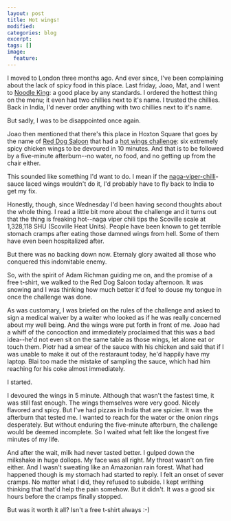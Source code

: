 ```yaml
---
layout: post
title: Hot wings!
modified:
categories: blog
excerpt:
tags: []
image:
  feature:
---
```

I moved to London three months ago. And ever since, I've been complaining about the lack of spicy food in this place. Last friday, Joao, Mat, and I went to [Noodle King](http://www.yelp.co.uk/biz/noodle-king-london-2): a good place by any standards. I ordered the hottest thing on the menu; it even had two chillies next to it's name. I trusted the chillies. Back in India, I'd never order anything with two chillies next to it's name.

But sadly, I was to be disappointed once again.

Joao then mentioned that there's this place in Hoxton Square that goes by the name of [Red Dog Saloon](http://www.reddogsaloon.co.uk) that had a [hot wings challenge](http://www.dailymail.co.uk/home/article-2225851/Could-handle-Naga-Viper-chilli-challenge-Chicken-dish-hot-restaurant-makes-diners-sign-waiver.html): six extremely spicy chicken wings to be devoured in 10 minutes. And that is to be followed by a five-minute afterburn--no water, no food, and no getting up from the chair either.

This sounded like something I'd want to do. I mean if the [naga-viper-chilli](http://en.wikipedia.org/wiki/Naga_Viper_pepper)-sauce laced wings wouldn't do it, I'd probably have to fly back to India to get my fix.

Honestly, though, since Wednesday I'd been having second thoughts about the whole thing. I read a little bit more about the challenge and it turns out that the thing is freaking hot--naga viper chili tips the Scoville scale at 1,328,118 SHU (Scoville Heat Units). People have been known to get terrible stomach cramps after eating those damned wings from hell. Some of them have even been hospitalized after.

But there was no backing down now. Eternaly glory awaited all those who conquered this indomitable enemy.

So, with the spirit of Adam Richman guiding me on, and the promise of a free t-shirt, we walked to the Red Dog Saloon today afternoon. It was snowing and I was thinking how much better it'd feel to douse my tongue in once the challenge was done.

As was customary, I was briefed on the rules of the challenge and asked to sign a medical waiver by a waiter who looked as if he was really concerned about my well being. And the wings were put forth in front of me. Joao had a whiff of the concoction and immediately proclaimed that this was a bad idea--he'd not even sit on the same table as those wings, let alone eat or touch them. Piotr had a smear of the sauce with his chicken and said that if I was unable to make it out of the restaraunt today, he'd happily have my laptop. Blai too made the mistake of sampling the sauce, which had him reaching for his coke almost immediately.

I started.

I devoured the wings in 5 minute. Although that wasn't the fastest time, it was still fast enough. The wings themselves were very good. Nicely flavored and spicy. But I've had pizzas in India that are spicier. It was the afterburn that tested me. I wanted to reach for the water or the onion rings desperately. But without enduring the five-minute afterburn, the challenge would be deemed incomplete. So I waited what felt like the longest five minutes of my life.

And after the wait, milk had never tasted better. I gulped down the milkshake in huge dollops. My face was all right. My throat wasn't on fire either. And I wasn't sweating like an Amazonian rain forest. What had happened though is my stomach had started to reply. I felt an onset of sever cramps. No matter what I did, they refused to subside. I kept writhing thinking that that'd help the pain somehow. But it didn't. It was a good six hours before the cramps finally stopped.

But was it worth it all? Isn't a free t-shirt always :-)

